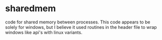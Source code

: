 sharedmem
=========

code for shared memory between processes. This code appears to be
solely for windows, but I believe it used routines in the header file
to wrap windows like api's with linux variants.

